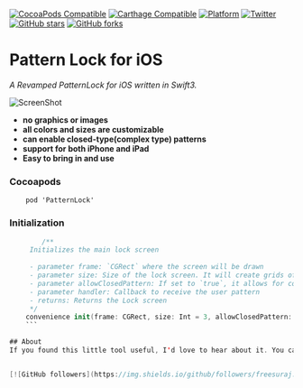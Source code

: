 [![CocoaPods Compatible](https://img.shields.io/cocoapods/v/PatternLock.svg)](http://cocoadocs.org/docsets/PatternLock/)
[![Carthage Compatible](https://img.shields.io/badge/Carthage-compatible-4BC51D.svg?style=flat)](https://github.com/Carthage/Carthage)
[![Platform](https://img.shields.io/cocoapods/p/PatternLock.svg?style=flat)](http://cocoadocs.org/docsets/PatternLock)
[![Twitter](https://img.shields.io/badge/twitter-@iosCook-blue.svg?style=flat)](http://twitter.com/iosCook)
[![GitHub stars](https://img.shields.io/github/stars/freesuraj/patternlock.svg?style=social&label=Star)](https://github.com/freesuraj/SPPatternlock)
[![GitHub forks](https://img.shields.io/github/forks/freesuraj/patternlock.svg?style=social&label=Fork)](https://github.com/freesuraj/SPPatternlock)

Pattern Lock for iOS
========================
<i> A Revamped PatternLock for iOS written in Swift3. </i>

![ScreenShot](http://www.pictureshoster.com/files/ngbk591w5pcz9gbuydg.png)


* **no graphics or images**
* **all colors and sizes are customizable**
* **can enable closed-type(complex type) patterns**
* **support for both iPhone and iPad**
* **Easy to bring in and use**

### Cocoapods
		pod 'PatternLock'
### Initialization
```swift
		/**
     Initializes the main lock screen
     
     - parameter frame: `CGRect` where the screen will be drawn
     - parameter size: Size of the lock screen. It will create grids of size X size. Default value is 3
     - parameter allowClosedPattern: If set to `true`, it allows for complicated pattern. Otherwise a circle can't be used twice for a pattern
     - parameter handler: Callback to receive the user pattern
     - returns: Returns the Lock screen
     */
    convenience init(frame: CGRect, size: Int = 3, allowClosedPattern: Bool = true, handler: PatternHandlerBlock? = nil)
    ```

## About
If you found this little tool useful, I'd love to hear about it. You can also follow me on Twitter at [@iosCook](https://twitter.com/ioscook)


[![GitHub followers](https://img.shields.io/github/followers/freesuraj.svg?style=social&label=Follow)](https://github.com/freesuraj)